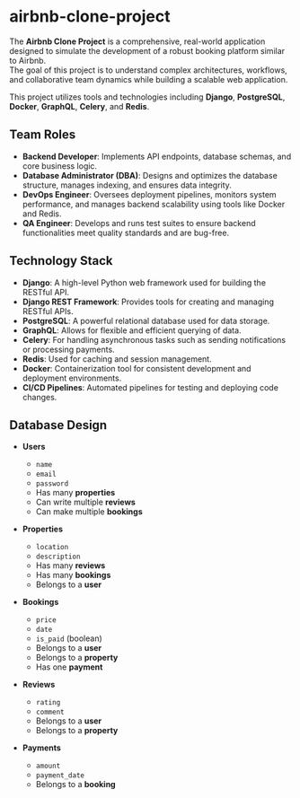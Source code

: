 # airbnb-clone-project

The **Airbnb Clone Project** is a comprehensive, real-world application designed to simulate the development of a robust booking platform similar to Airbnb.  
The goal of this project is to understand complex architectures, workflows, and collaborative team dynamics while building a scalable web application.

This project utilizes tools and technologies including **Django**, **PostgreSQL**, **Docker**, **GraphQL**, **Celery**, and **Redis**.


## Team Roles

- **Backend Developer**: Implements API endpoints, database schemas, and core business logic.  
- **Database Administrator (DBA)**: Designs and optimizes the database structure, manages indexing, and ensures data integrity.  
- **DevOps Engineer**: Oversees deployment pipelines, monitors system performance, and manages backend scalability using tools like Docker and Redis.  
- **QA Engineer**: Develops and runs test suites to ensure backend functionalities meet quality standards and are bug-free.


## Technology Stack

- **Django**: A high-level Python web framework used for building the RESTful API.
- **Django REST Framework**: Provides tools for creating and managing RESTful APIs.
- **PostgreSQL**: A powerful relational database used for data storage.
- **GraphQL**: Allows for flexible and efficient querying of data.
- **Celery**: For handling asynchronous tasks such as sending notifications or processing payments.
- **Redis**: Used for caching and session management.
- **Docker**: Containerization tool for consistent development and deployment environments.
- **CI/CD Pipelines**: Automated pipelines for testing and deploying code changes.


## Database Design

- **Users**
  - `name`
  - `email`
  - `password`
  - Has many **properties**
  - Can write multiple **reviews**
  - Can make multiple **bookings**
    
- **Properties**
  - `location`
  - `description`
  - Has many **reviews**
  - Has many **bookings**
  - Belongs to a **user**
    
- **Bookings**
  - `price`
  - `date`
  - `is_paid` (boolean)
  - Belongs to a **user**
  - Belongs to a **property**
  - Has one **payment**
    
- **Reviews**
  - `rating`
  - `comment`
  - Belongs to a **user**
  - Belongs to a **property**
    
- **Payments**
  - `amount`
  - `payment_date`
  - Belongs to a **booking**
  
